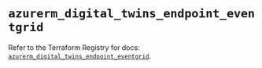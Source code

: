 # `azurerm_digital_twins_endpoint_eventgrid`

Refer to the Terraform Registry for docs: [`azurerm_digital_twins_endpoint_eventgrid`](https://registry.terraform.io/providers/hashicorp/azurerm/4.31.0/docs/resources/digital_twins_endpoint_eventgrid).
